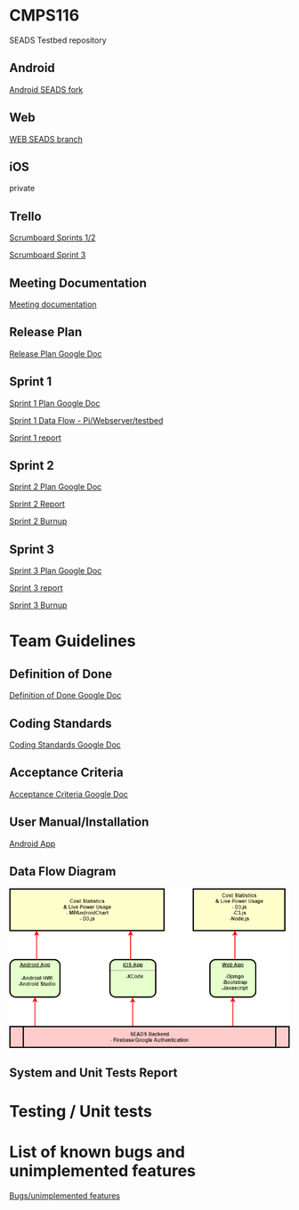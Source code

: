 # CMPS116
SEADS Testbed repository

## Android 
<a href="https://github.com/TheRickyRoss2/android">Android SEADS fork</a>

## Web
<a href="https://github.com/seadsystem/website/tree/dockerizing">WEB SEADS branch</a>

## iOS
private

## Trello
<a href="https://trello.com/b/dlKofOTx/sprint-1">Scrumboard Sprints 1/2</a>

<a href="https://trello.com/b/azZN45bQ/sprint-3">Scrumboard Sprint 3</a>

## Meeting Documentation
<a href="https://docs.google.com/document/d/1xFoJP5aYgJbSmsnqkvVc-TD5XiOnRXTj2iyfNhLen_Q/edit">Meeting documentation</a>


## Release Plan 
<a href="https://docs.google.com/document/d/1i6w9Rxgt3SaiHsiv9MfvBuWrMyW5-jPiopw-Jr8SB2s">Release Plan Google Doc</a>

## Sprint 1
<a href="https://docs.google.com/document/d/1dd2YjCrh8fnxlv7PeYxtmAkKlXbC8djATBT00NieAUQ/edit?usp=sharing">Sprint 1 Plan Google Doc</a>

<a href="https://github.com/WizardRubic/CMPS116/blob/master/diagrams/sprint1Dataflow.png?raw=true">Sprint 1 Data Flow - Pi/Webserver/testbed</a>

<a href="https://docs.google.com/document/d/1Orj-bKRR6n3pdMPFAVNWkUdkS9ZXDWT-zdOhgMtA2PQ/edit">Sprint 1 report</a>

## Sprint 2
<a href="https://docs.google.com/document/d/1bC4deX-vMDyrfN-xRzJbi9RA9I77FpXo7e-P432DDYA/edit?usp=sharing">Sprint 2 Plan Google Doc</a>

<a href="https://docs.google.com/document/d/16QPN8Y0d0EvIXX64yrw5gmVCgiWOr6GBnB1Fs2yVP4o/edit?usp=sharing">Sprint 2 Report</a> 

<a href="https://docs.google.com/spreadsheets/d/1y3qU22xjmSffD_KYKEsfna1-QfP5Jxn0Ce_Kmm321Pk/edit?usp=sharing">Sprint 2 Burnup</a>

## Sprint 3
<a href="https://docs.google.com/document/d/1bfDgOQ52c7Q1DYZ4o9TqLERBlW6XFF_MNxtlNu976c0/edit?usp=sharing">Sprint 3 Plan Google Doc</a>

<a href="https://docs.google.com/document/d/12gPj8fdSoWd8LPVaVTM3SErYhfwK4lTI8avYqY5lTAY/edit#">Sprint 3 report</a>

<a href="https://docs.google.com/spreadsheets/d/1QSSt85aQbvLMP2bkvUyVt0YFlAq-ePIcsSJoTpwVIu4/edit#gid=0">Sprint 3 Burnup</a>


# Team Guidelines
## Definition of Done
<a href="https://docs.google.com/document/d/1jjk7UrgFtvu_QfqNh2bff67ByY0uxWEsZu1ShbBPdks/edit?usp=sharing">Definition of Done Google Doc</a>

## Coding Standards
<a href="https://docs.google.com/document/d/1nFcX7DiRpC3piQBzHOhRbXVsPYoFuQUSPkFXmDnqPpY/edit?usp=sharing">Coding Standards Google Doc</a>

## Acceptance Criteria
<a href="https://docs.google.com/document/d/1_iUYma2S4rGHl3NwTRNmkoS5xQMPb0x0iC3Z9_hEXdU/edit?usp=sharing">Acceptance Criteria Google Doc</a>


## User Manual/Installation
<a href="https://play.google.com/store/apps/details?id=com.seads.seadsv2&hl=en">Android App</a>

## Data Flow Diagram
![alt text](https://github.com/WizardRubic/CMPS116/blob/master/diagrams/sead2.png "SEADS Diagram")

## System and Unit Tests Report

# Testing / Unit tests

# List of known bugs and unimplemented features
<a href="https://docs.google.com/document/d/1bzuasC_Rcvj6XEjXITprMkZjTmUDB21LuUYfesLaXJQ/">Bugs/unimplemented features</a>

